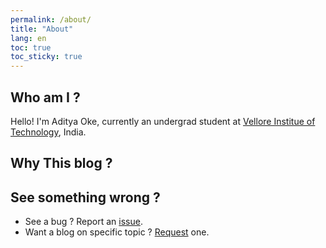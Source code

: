 ```yaml
---
permalink: /about/
title: "About"
lang: en
toc: true
toc_sticky: true
---
```


## Who am I ?

Hello! I'm Aditya Oke, currently an undergrad student at [Vellore Institue of Technology](https://vit.ac.in/), India.

## Why This blog ?



## See something wrong ?

- See a bug ? Report an [issue](https://github.com/oke-aditya/me/issues/new/choose).
- Want a blog on specific topic ? [Request](https://github.com/oke-aditya/me/issues/new/choose) one.

